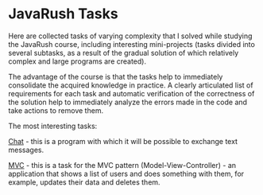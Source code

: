 # JavaRush Tasks
Here are collected tasks of varying complexity that I solved while studying the JavaRush course, including interesting mini-projects (tasks divided into several subtasks, as a result of the gradual solution of which relatively complex and large programs are created).

The advantage of the course is that the tasks help to immediately consolidate the acquired knowledge in practice. A clearly articulated list of requirements for each task and automatic verification of the correctness of the solution help to immediately analyze the  errors made  in the code and take actions to remove them.

The most interesting tasks:

[Chat](https://github.com/javaexplorer1/JavaRushTasks/3.JavaMultithreading/src/com/javarush/task/task30/task3008) - this is a program with which it will be possible to exchange text messages.

[MVC](https://github.com/javaexplorer1/JavaRushTasks/3.JavaMultithreading/src/com/javarush/task/task36/task3608) - this is a task for the MVC pattern (Model-View-Controller) - an application that shows a list of users and does something with them, for example, updates their data and deletes them.
